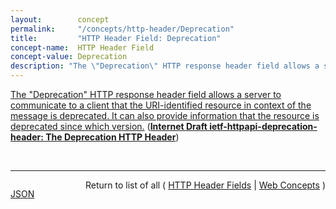 ```yaml
---
layout:        concept
permalink:     "/concepts/http-header/Deprecation"
title:         "HTTP Header Field: Deprecation"
concept-name:  HTTP Header Field
concept-value: Deprecation
description: "The \"Deprecation\" HTTP response header field allows a server to communicate to a client that the URI-identified resource in context of the message is deprecated. It can also provide information that the resource is deprecated since which version."
---
```


[The "Deprecation" HTTP response header field allows a server to communicate to a client that the URI-identified resource in context of the message is deprecated. It can also provide information that the resource is deprecated since which version.](https://datatracker.ietf.org/doc/html/draft-ietf-httpapi-deprecation-header#section-2 "Read documentation for HTTP Header Field &#34;Deprecation&#34;") (**[Internet Draft ietf-httpapi-deprecation-header: The Deprecation HTTP Header](/specs/IETF/I-D/ietf-httpapi-deprecation-header "The HTTP Deprecation response header field can be used to signal to consumers of a URI-identified resource that the use of the resource has been deprecated. Additionally, the deprecation link relation can be used to link to a resource that provides additional context for the deprecation, and possibly ways in which clients can find a replacement for the deprecated resource.")**)

<br/>
<hr/>

<p style="float : left"><a href="./Deprecation.json" title="JSON representing this particular Web Concept value">JSON</a></p>
<p style="text-align: right">Return to list of all ( <a href="../http-header/">HTTP Header Fields</a> | <a href="../">Web Concepts</a> )</p>
